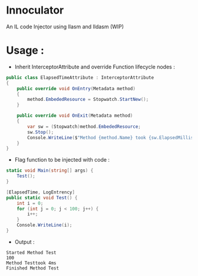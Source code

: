 # Innoculator
An IL code Injector using Ilasm and Ildasm (WIP)
# Usage :
* Inherit InterceptorAttribute and override Function lifecycle nodes :  
```csharp
public class ElapsedTimeAttribute : InterceptorAttribute
{
    public override void OnEntry(Metadata method)
    {
        method.EmbededResource = Stopwatch.StartNew();        
    }

    public override void OnExit(Metadata method)
    {
        var sw = (Stopwatch)method.EmbededResource;
        sw.Stop();
        Console.WriteLine($"Method {method.Name} took {sw.ElapsedMilliseconds}ms");
    }
}
```
* Flag function to be injected with code : 
```csharp
static void Main(string[] args) {
    Test();
}

[ElapsedTime, LogEntrency]
public static void Test() {
    int i = 0;
    for (int j = 0; j < 100; j++) {
        i++;
    }
    Console.WriteLine(i);
}
```
* Output :
```
Started Method Test                                                                                                                                           
100                                                                                                                                                           
Method Testtook 4ms
Finished Method Test
```
